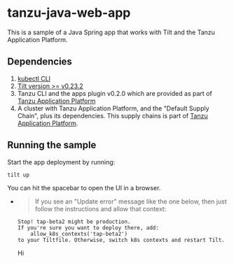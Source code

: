 # tanzu-java-web-app

This is a sample of a Java Spring app that works with Tilt and the Tanzu Application Platform.

## Dependencies
1. [kubectl CLI](https://kubernetes.io/docs/tasks/tools/)
1. [Tilt version >= v0.23.2](https://docs.tilt.dev/install.html)
1. Tanzu CLI and the apps plugin v0.2.0 which are provided as part of [Tanzu Application Platform](https://network.tanzu.vmware.com/products/tanzu-application-platform)
1. A cluster with Tanzu Application Platform, and the "Default Supply Chain", plus its dependencies. This supply chains is part of [Tanzu Application Platform](https://network.tanzu.vmware.com/products/tanzu-application-platform).

## Running the sample

Start the app deployment by running:

```
tilt up
```

You can hit the spacebar to open the UI in a browser. 

- > If you see an "Update error" message like the one below, then just follow the instructions and allow that context:
    ```
    Stop! tap-beta2 might be production.
    If you're sure you want to deploy there, add:
        allow_k8s_contexts('tap-beta2')
    to your Tiltfile. Otherwise, switch k8s contexts and restart Tilt.
    ```
    
    Hi
